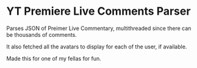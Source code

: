 # YT Premiere Live Comments Parser

Parses JSON of Preimer Live Commentary, multithreaded since there can be thousands of comments.

It also fetched all the avatars to display for each of the user, if available.

Made this for one of my fellas for fun.
